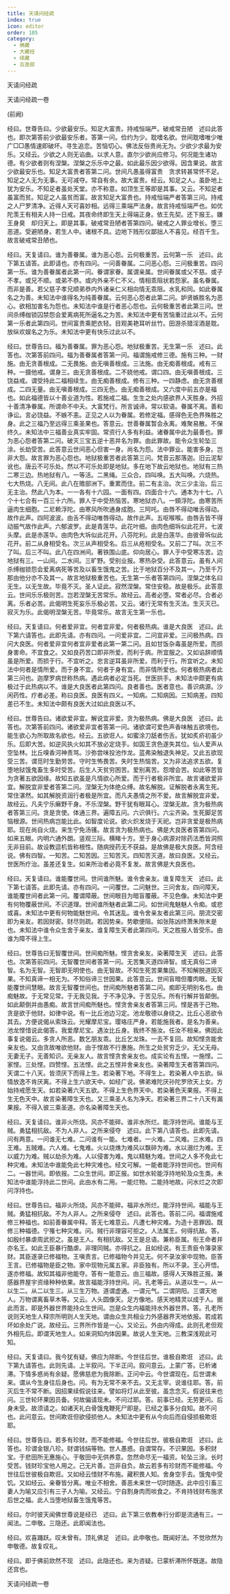 ```yaml
---
title: 天请问经疏
index: true
icon: editor
order: 105
category:
  - 佛藏
  - 大藏经
  - 续藏
  - 古逸部
---
```


  天请问经疏  

天请问经疏一卷  

(前阙)  

经曰。世尊告曰。少欲最安乐。知足大富贵。持戒恒端严。破戒常丑陋　述曰此答也。即次第答前少欲最安乐者。答第一问。俭约为少。耽嗜名欲。世间耽嗜唯少唯广□□愚情速即破坏。寻生追恋。苦恼切心。佛法反俗贵尚无为。少欲少求最为安乐。又经云。少欲之人则无谄曲。以求人意。直尔少欲尚应修习。何况能生诸功德。有少欲者则有涅槃。涅槃之乐乐中之最。如此最乐因少欲得。因含果说。故言少欲最安乐也。知足大富贵者答第二问。世间凡愚虽得富贵　贪求转甚常怀不足。知足之人无为无事。无可减夺。常自有余。故大富贵。经云。知足之人。虽卧地上犹为安乐。不知足者虽处天堂。亦不称意。如顶生王等即是其事。又云。不知足者虽富而贫。知足之人虽贫而富。故言知足大富贵也。持戒恒端严者答第三问。持戒之人尸罗清净。近得人天可喜妙相。远得三乘端严法身。故言持戒恒端严也。如优陀羡王有相夫人持一日戒。其夜命终即生天上得端正身。依王先契。还下报王。嫌王身臭　却归天上。即是其事。破戒常丑陋者答第四问。破戒之人罪业增长。堕三恶道。受避陋身。若生人中。诸根不具。边地下贱形仪鄙拙人不喜见。经百千生。故言破戒常丑陋也。  

经曰。天复请曰。谁为善眷属。谁为恶心怨。云何极重苦。云何第一乐　述曰。此下第五请答。此即请也。亦有四问。一问善眷属。二问恶心怨。三问极重苦。四问第一乐。谁为善眷属者此第一问。眷谓家眷。属谓亲属。世间眷属或父不慈。或子不孝。或兄不顺。或弟不恭。或内外亲不仁不义。情相乖阻状若怨家。虽名眷属。而非是善。若父慈子孝兄顺弟恭内外诸亲仁义相向情无乖阻。水乳和同。如此眷属名之为善。未知法中谁得名为纯善眷属。云何恶心怨者此第二问。妒贤嫉胜名为恶心。欲相加害名为怨也。未知法中谁是行者恶心怨也。云何极重苦者此第三问。世间杀缚枷锁囚禁怨会爱离病死所逼名之为苦。未知法中更有苦恼重过此以不。云何第一乐者此第四问。世间富贵乘肥衣轻。目观美艳耳听丝竹。田游杀猎淫酒是耽。放纵欢娱名之为乐。未知法中更有快乐过此以不。  

经曰。世尊告曰。福为善眷属。罪为恶心怨。地狱极重苦。无生第一乐　述曰。此答也。次第答前四问。福为善眷属者答第一问。福谓施戒修三德。施有三种。一财施。由无贪善根成。二无畏施。由无嗔善根成。三法施。由无痴善根成。戒有三种。一摄他戒。谓身三。由无贪善根成。二不娆他戒。谓口四。由无嗔善根成。三饶益戒。谓受持此二福相续生。由无痴善根成。修有三种。一四静虑。由无贪善根成。二四无量。由无嗔善根成。三四无色。由无痴善根成。又六度中前五亦是福也。如此福德皆以十善业道为性。若施戒二福。生生之处内感欲界人天胜身。外招十善清净眷属。所谓命不中夭。大富梵行。所言诚谛。常以软语。眷属不离。善和诤讼。言必饶益。不嫉不恚。正见之人以为眷属。若修定福。感得色无色界殊胜之身。此之三福乃至远得三乘圣果也。答意云。世善眷属暂会永离。难聚易散。不保终久。未知法中三福善业真实牢固。常资行人多有利益。诸眷属中此为最善也。罪为恶心怨者答第二问。破灭三宝五逆十恶并名为罪。由此罪故。能令众生轮坠三涂。长劫受苦。此答意云世间恶心但害一身。尚名为怨。法中罪业。能害多身。岂非大怨。故言罪为恶心怨也。地狱极重苦者此答第三问。梵音云那落迦。旧云泥犁讹也。唐云不可乐处。然以不可乐处即是地狱。多在地下故云地狱也。地狱有三热二寒三边。热地狱有八。一等活。二黑绳。三众合。四叫唤。五大叫唤。六烧热。七大热烧。八无间。此八在赡部洲下。重累而住。前二有主治。次三少主治。后三无主治。然此八为本。一一各有十六园。一面有四。四面合十六。通本为十七。八个十七合有一百三十六所。罪人于中受热恼苦。寒地狱亦八。一頞浮陀。由寒苦所逼肉生细胞。二尼赖浮陀。由寒风所吹通身成胞。三阿吒。由唇不得动唯舌得动。故作此声。四阿波波。由舌不得动唯唇得动。故作此声。五呕喉喉。由唇舌皆不得动振气故作此声。六郁波罗。此是青莲华。此花叶细。由肉色细坼似此花开。七波头摩。此是赤莲华。由肉色大坼似此花开。八芬陀利。此是白莲华。由彼骨坼似此花开。前二从身相受名。次三从声相受名。后三从疮相受名。又前二了叫。次三不了叫。后三不叫。此八在四洲间。著铁围山底。仰向居心。罪人于中受寒冻苦。边地狱有三。一山间。二水间。三旷野。受别业报。寒热杂受。此答意云。虽有人间杀缚枷锁怨会爱离病死等苦及以畜生饿鬼之苦。比于地狱百分不及其一。乃至千万那由他分亦不及其一。故言地狱极重苦也。无生第一乐者答第四问。涅槃之体名曰无生。以无生故。毕竟不灭。圣人证此。寂然涅槃。常住安稳。故是极乐。此答意云。世间乐乐极则苦。岂若涅槃无苦常乐。故经云。高者必堕。常者必尽。合者必离。乐者必苦。此偈明生死妄乐乐极必苦。又云。诸行无常有生灭法。生灭灭已。寂灭为乐。此偈明涅槃无苦。毕竟常乐。故言无生第一乐也。  

经曰。天复请曰。何者爱非宜。何者宜非爱。何者极热病。谁是大良医　述曰。此下第六请答也。此即先请。亦有四问。一问爱非宜。二问宜非爱。三问极热病。四问大良医。何者爱非宜何者宜非爱者此第一第二问。且如甘饭杂毒虽是所爱。而损身害命。不宜食之。又如良药苦口即非所爱。而利于病。所宜服之。又如谄辞顺情虽是所爱。而损于行。不宜听之。忠言逆耳虽非所爱。而利于行。所宜听之。未知法中何者是情所爱。而于身不宜。何者于身有宜。而非情所爱也。何者极热病者此第三问也。迦摩罗病世称热病。遇此病者必定当死。世医拱手。未知法中颇更有病极过于此热病以不。谁是大良医者此第四问。良者善也。医者意也。善识病源。沙闲药性。疗者必差。称曰良医。良医有四义。一知病。二知病因。三知病差。四知差已不生。未知法中颇有良医大过如此良医以不。  

经曰。世尊告曰。诸欲爱非宜。解说宜非爱。贪为极热病。佛是大良医　述曰。此答也。次第答前四问。诸欲爱非宜者答第一问。诸欲谓可爱色声香味触五欲境也。能生欲心为所取故名欲也。经云。五欲诳人。如蜜涂刀舐者伤舌。犹如炙疥初虽少乐。后即大苦。如逆风执火如其不放必定烧手。如国王贪色遂失其位。仙人爱声从空坠林。比丘嗅香河神责骂。沙弥尝味投池作龙。蓝弗染触退失神足。又此五欲现受三苦。谓觅时生勤劳苦。守时生怖畏苦。失时生热恼苦。又为非法追求五欲。复堕地狱饿鬼畜生多时受苦。后生人天贫穷困苦。爱别离苦。怨增会苦。如此等苦皆为贪著五欲因缘。故知五欲虽是凡情欲心所爱。而于行者极非所宜。故言诸欲爱非宜。解脱宜非爱者答第二问。涅槃无为体绝众缚。故名解脱。证解脱者永离生死。常住湛然。如其解脱资润行者极是所宜。而凡夫愚情之所不爱。故言解脱宜非爱。故经云。凡夫宁乐癞野干身。不乐涅槃。野干犹有眼耳心。涅槃无故。贪为极热病者答第三问。贪是贪使。体通三界。遍障五问。六识俱行。六尘齐染。生死脚足苦恼根源。世间热病岂能比此。如智度论说。欲火炽发烧于天祀。岂非贪爱是极热病耶。现在尚自火烧。来生宁免汤镬。故言贪为极热病也。佛是大良医者答第四问。如来五眼。内明六通外朗。竖观三际。横睹十方。至于身心病源对除药法悉皆洞照无非目前。故设教逗机皆称根性。随病授药无不获益。是故佛是极大良医。阿含经说。佛有四智。一知苦。二知苦因。三知苦灭。四知苦灭道。故曰良医。又经云。世医所疗治。虽差还复生。如来所治者必竟不复发。故言佛是大良医也。  

经曰。天复请曰。谁能覆世间。世间谁所魅。谁令舍亲友。谁复障生天　述曰。此下第七请答。此即先请。亦有四问。一问覆世。二问魅世。三问舍友。四问障天。谁能覆世间者此第一问。覆谓障蔽。世间眼目为暗盲覆蔽。不见色像。未知法中更有何物覆蔽世间。不识道理。世间谁所魅者此第二问。如世间鬼魅魅人令痴。或悲或喜。未知法中更有何物能魅世间。令其迷乱。谁令舍亲友者此第三问。朋流交密即为亲友。若因财密。财尽则疏。若因势亲。势歇便阻。如张陈凶终萧朱隙末是也。未知法中谁令众生舍于亲友。谁复障生天者此第四问。天之胜报人皆受乐。由谁为障不得上生。  

经曰。世尊告曰无智覆世间。世间痴所魅。悭贪舍亲友。染著障生天　述曰。此答也。次第答前四问。无智覆世间者答第一问。无苦集灭道四谛智。或无真俗二谛智。名为无智。无智即无明使也。由无智故。不知生死苦果集因。不知解脱道因灭果。不知真谛一相无为。不知俗谛三世因果。此答意云。世间盲暗但覆肉眼。无智能覆世间慧眼。故言无智覆世间也。世间痴所魅者答第二问。痴即无明别名也。由痴魅故。于无常见常。于无我见我。于不净见净。于苦见乐。所有行解并皆颠倒。如此颠倒并由愚痴。故言世间痴所魅也。悭贪舍亲友者答第三问。悭是吝于己物。贪是欲于他财。如律中说。有一比丘池边习定。池龙敬德以身绕之。比丘心恶欲令其去。方便说偈从索珠云。光耀摩尼宝。璎珞庄严身。若能施我者。是名为善亲。池龙悭惜说此偈答。我爱摩尼宝。遇汝比丘身。我终不施汝。任汝不相亲。佛因此事复说偈云。多贪人所恶。数乞朋友乖。比丘乞龙珠。一去不复回。故知悭贪能舍亲友也。又由贪故唯欲他财。由于悭故不行惠施。所生之处贫穷乏少。无父无母。无妻无子。无善知识。无亲友人。故言悭贪舍亲友也。成实论有五悭。一施悭。二家悭。三处悭。四赞悭。五法悭。此之五悭并舍亲友也。染著障生天者答第四问。天谓二十八天。皆须厌下而得上生。若染著下地。不得生上。若染著人中五欲。纵情放逸不肯厌离。不得上生六欲天中。如经广说。佛弟难陀厌孙陀罗欣天上女。方始持戒愿生天。如若染著六天五欲。不得上生色界天中。若染著色天果报。不得上生无色天中。故言染著障生天也。又三乘圣人名为净天。若染著三界二十八天有漏果报。不得入彼三乘圣道。亦名染著障生天也。  

经曰。天复请曰。谁非火所烧。风亦不能碎。谁非水所烂。能浮持世间。谁能与王贼。勇猛相抗敌。不为人非人。之所来侵夺　述曰。此下第八请答也。此即先请。问有两意。一问谁无七难。二问谁有一能。七难者。一火难。二风难。三水难。四王难。五贼难。六人难。七鬼难。火以烧燋为难风以飘碎为难。水以溺烂为难。王以威力为难。贼以劫杀为难。人以侵害为难。鬼以精魅为难。世间之人多不免此七种灾难。未知法中谁能免此七种灾难也。经文可解。一能者能浮持世间也。世间有二。一器世间。即依报。二众生世间。即正报。如世水轮能浮持地轮及众生类。未知法中谁能浮持此二世间。此由水有二用。一能烂物。二能持地故。问水烂之次即问浮持也。  

经曰。世尊告曰。福非火所烧。风亦不能碎。福非水所烂。能浮持世间。福能与王贼。勇猛相抗敌。不为人非人。之所来侵夺　述曰。此答也。答前二问。福谓施戒修三种福也。如前善眷属中释。答无七难意云。凡遭七种灾难。为造十恶罪因。既修三种福德。宁罹七种灾难。问。贼行非理容可拒之。人法属王。何得抗敌。答。如殷纣暴虐周武拒之。虽是王人。有相抗敌。又王是总语。兼称臣属。衔王命者并亦名王。如此王臣暴行酷虐。非理同贼。亦得抗之。且如经说。有王责臣令簿录家财。其臣遂录已修福物。王嗔责言。已修福物今并见无。何不录汝家中现物。臣答王言。已修福物是臣之物。家中现物元属五家。非臣独有。所以不录。王心开悟。遂亦修福。故知其福非他能夺。答有一能意云。由三福故。感得人天殊胜正报。兼感器界屋宇资缘种种依果。故言福能浮持世间。问。孔老等云。从道以生一。从一以生二。从二以生三。从三生万物。道谓虚通。一谓元气。二谓阴阳。三谓天地人。万物谓离畜草木等。又云。人头圆像天。足方像地。感天地精灵以成于人。据此而言。即是外器世界能持众生世间。岂是众生内福能持水外器世界。答。孔老所说则天地生人释宗所明则人生天地。谓由众生共相业力外感器界天地依报。若成若坏如余处广说。故经云。三界所作皆是一心。又论云。外由内得成。此则孔老但观外相先后。即谓天地生人。如来洞知内体因果。故说人生天地。三教深浅观此可知。  

经曰。天复请曰。我今犹有疑。佛应为除断。今世往后世。谁极自欺诳　述曰。此下第九请答也。此则先请。上半叙问。下半正问。叙问意云。上蒙广答。已析诸滞。下情多惑尚有余疑。愿佛慈悲为我除断。正问中云。今世谓现在。后世谓未来。谓从今生身往后身也。问。有为无常不来不去。又无主宰。说谁往耶。答。前灭后生不常不断。因招果续假说往来。譬如将灯从此至彼。虽念念灭。假说往来也问。三世轮环果因员备。何故偏请现未。不问过耶。答。前事已经。无劳更问。后身未受。故须请之。如诸天礼白骨饿鬼鞭死尸即是。已经之事多分自知。故不问也。此问意云。世间欺诳但欲侵损他人。未知法中更有从今向后而自侵损极欺诳耶。  

经曰。世尊告曰。若多有珍财。而不能修福。今世往后世。彼极自欺诳　述曰。此答也。珍谓金银八珍。财谓钱绢等物。世人愚惑。自谓常存。不识果因。多积财宝。于悲田所无惠施心。于敬田中无供养意。忽然命尽无一福资。轮坠三涂。长时受苦。钱财珍宝他人用之。己无片善。岂非自负。故云若多有珍财而不能修福。今世往后世彼极自欺诳。又如经云惜财不布施。藏积畏人知。舍身空手去。饿鬼中受饥。又如经云。亲眷皆分离。唯业不相舍。善恶未来世一切时随逐。此中应引畜三妻人为喻又应引有三子人为喻。又经云。宁自割身肉而啖食之。不肯持钱财布施求后世之福。此人当堕地狱畜生饿鬼等苦。  

经曰。尔时彼天闻佛世尊说是经已　述曰。此下第三依教奉行分即是流通有三。一闻法。二申敬。三隐还。此即闻法也。  

经曰。欢喜踊跃。叹未曾有。顶礼佛足　述曰。此申敬也。既闻好法。不觉欣然为申敬德。故复叹礼。  

经曰。即于佛前欻然不现　述曰。此隐还也。来为咨疑。已蒙析滞所怀既遂。故隐还宫也。  

天请问经疏一卷  
